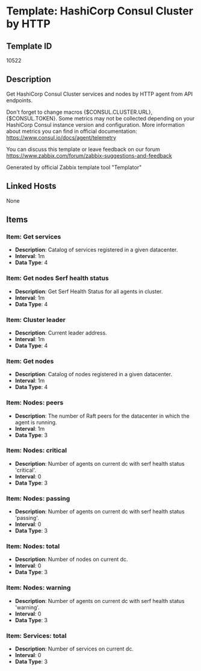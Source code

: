 # Template: HashiCorp Consul Cluster by HTTP

## Template ID
10522

## Description
Get HashiCorp Consul Cluster services and nodes by HTTP agent from API endpoints.

Don't forget to change macros {$CONSUL.CLUSTER.URL}, {$CONSUL.TOKEN}.
Some metrics may not be collected depending on your HashiCorp Consul instance version and configuration.
More information about metrics you can find in official documentation: https://www.consul.io/docs/agent/telemetry

You can discuss this template or leave feedback on our forum https://www.zabbix.com/forum/zabbix-suggestions-and-feedback

Generated by official Zabbix template tool "Templator"

## Linked Hosts
None

## Items

### Item: Get services
- **Description**: Catalog of services registered in a given datacenter.
- **Interval**: 1m
- **Data Type**: 4

### Item: Get nodes Serf health status
- **Description**: Get Serf Health Status for all agents in cluster.
- **Interval**: 1m
- **Data Type**: 4

### Item: Cluster leader
- **Description**: Current leader address.
- **Interval**: 1m
- **Data Type**: 4

### Item: Get nodes
- **Description**: Catalog of nodes registered in a given datacenter.
- **Interval**: 1m
- **Data Type**: 4

### Item: Nodes: peers
- **Description**: The number of Raft peers for the datacenter in which the agent is running.
- **Interval**: 1m
- **Data Type**: 3

### Item: Nodes: critical
- **Description**: Number of agents on current dc with serf health status 'critical'.
- **Interval**: 0
- **Data Type**: 3

### Item: Nodes: passing
- **Description**: Number of agents on current dc with serf health status 'passing'.
- **Interval**: 0
- **Data Type**: 3

### Item: Nodes: total
- **Description**: Number of nodes on current dc.
- **Interval**: 0
- **Data Type**: 3

### Item: Nodes: warning
- **Description**: Number of agents on current dc with serf health status 'warning'.
- **Interval**: 0
- **Data Type**: 3

### Item: Services: total
- **Description**: Number of services on current dc.
- **Interval**: 0
- **Data Type**: 3


